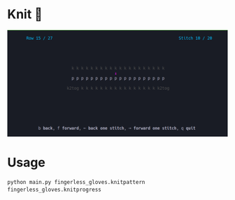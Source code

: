 # Knit 🧶

![example of usage](/demonstration.gif)

# Usage
`python main.py fingerless_gloves.knitpattern fingerless_gloves.knitprogress`
